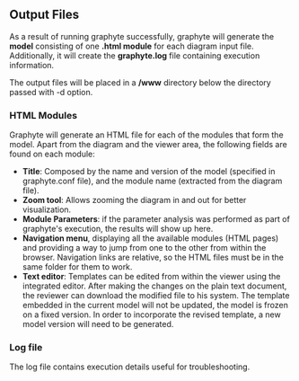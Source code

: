## Output Files

As a result of running graphyte successfully, graphyte will generate the **model** consisting of one **.html module** for each diagram input file. Additionally, it will create the **graphyte.log** file containing execution information.

The output files will be placed in a **/www** directory below the directory passed with -d option.

### HTML Modules

Graphyte will generate an HTML file for each of the modules that form the model. Apart from the diagram and the viewer area, the following fields are found on each module:

- **Title**: Composed by the name and version of the model (specified in graphyte.conf file), and the module name (extracted from the diagram file).
- **Zoom tool**: Allows zooming the diagram in and out for better visualization.
- **Module Parameters**: if the parameter analysis was performed as part of graphyte's execution, the results will show up here.
- **Navigation menu**, displaying all the available modules (HTML pages) and providing a way to jump from one to the other from within the browser. Navigation links are relative, so the HTML files must be in the same folder for them to work.
- **Text editor**: Templates can be edited from within the viewer using the integrated editor. After making the changes on the plain text document, the reviewer can download the modified file to his system. The template embedded in the current model will not be updated, the model is frozen on a fixed version. In order to incorporate the revised template, a new model version will need to be generated.


### Log file

The log file contains execution details useful for troubleshooting.